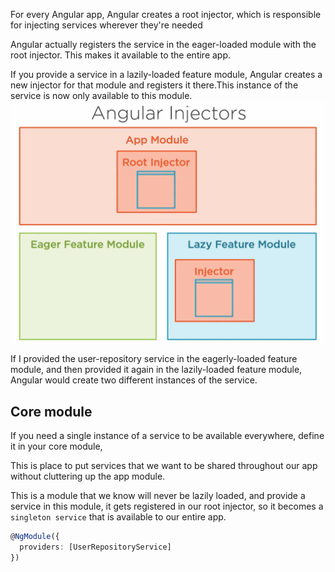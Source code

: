 
For every Angular app, Angular creates a root injector, which is responsible for injecting services wherever they're needed

Angular actually registers the service in the eager-loaded module with the root injector. This makes it available to the entire app.

If you provide a service in a lazily-loaded feature module, Angular creates a new injector for that module and registers it there.This instance of the service is now only available to this module.
![](./angular-injector-1.png)

 If I provided the user-repository service in the eagerly-loaded feature module, and then provided it again in the lazily-loaded feature module, Angular would create two different instances of the service. 


## Core module
If you need a single instance of a service to be available everywhere, define it in your core module,

This is place to put services that we want to be shared throughout our app without cluttering up the app module.

This is a module that we know will never be lazily loaded, and provide a service in this module, it gets registered in our root injector, so it becomes a `singleton service` that is available to our entire app.

```ts
@NgModule({
  providers: [UserRepositoryService]
})
```
